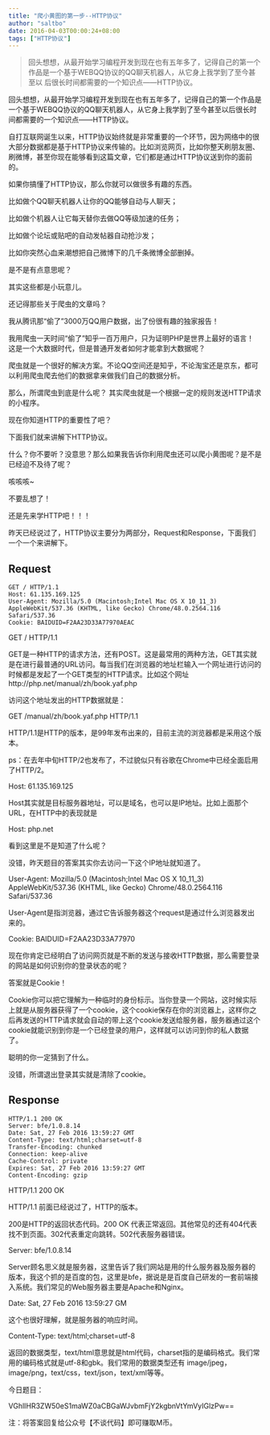 ```yaml
---
title: "爬小黄图的第一步--HTTP协议"
author: "saltbo"
date: 2016-04-03T00:00:24+08:00
tags: ["HTTP协议"] 
---
```


> 回头想想，从最开始学习编程开发到现在也有五年多了，记得自己的第一个作品是一个基于WEBQQ协议的QQ聊天机器人，从它身上我学到了至今甚至以
>     后很长时间都需要的一个知识点——HTTP协议。
> <!--more-->

回头想想，从最开始学习编程开发到现在也有五年多了，记得自己的第一个作品是一个基于WEBQQ协议的QQ聊天机器人，从它身上我学到了至今甚至以后很长时间都需要的一个知识点——HTTP协议。

自打互联网诞生以来，HTTP协议始终就是非常重要的一个环节，因为网络中的很大部分数据都是基于HTTP协议来传输的。比如浏览网页，比如你整天刷朋友圈、刷微博，甚至你现在能够看到这篇文章，它们都是通过HTTP协议送到你的面前的。

如果你搞懂了HTTP协议，那么你就可以做很多有趣的东西。

比如做个QQ聊天机器人让你的QQ能够自动与人聊天；

比如做个机器人让它每天替你去做QQ等级加速的任务；

比如做个论坛或贴吧的自动发帖器自动抢沙发；

比如你突然心血来潮想把自己微博下的几千条微博全部删掉。

是不是有点意思呢？

其实这些都是小玩意儿。

还记得那些关于爬虫的文章吗？


我从腾讯那“偷了”3000万QQ用户数据，出了份很有趣的独家报告！

我用爬虫一天时间“偷了”知乎一百万用户，只为证明PHP是世界上最好的语言！
这是一个大数据时代，但是普通开发者如何才能拿到大数据呢？

爬虫就是一个很好的解决方案。不论QQ空间还是知乎，不论淘宝还是京东，都可以利用爬虫爬去他们的数据拿来做我们自己的数据分析。

那么，所谓爬虫到底是什么呢？ 其实爬虫就是一个根据一定的规则发送HTTP请求的小程序。

现在你知道HTTP的重要性了吧？

下面我们就来讲解下HTTP协议。

什么？你不要听？没意思？那么如果我告诉你利用爬虫还可以爬小黄图呢？是不是已经迫不及待了呢？

咳咳咳~

不要乱想了！

还是先来学HTTP吧！！！

昨天已经说过了，HTTP协议主要分为两部分，Request和Response，下面我们一个一个来讲解下。

## Request

```
GET / HTTP/1.1
Host: 61.135.169.125
User-Agent: Mozilla/5.0 (Macintosh;Intel Mac OS X 10_11_3) AppleWebKit/537.36 (KHTML, like Gecko) Chrome/48.0.2564.116 Safari/537.36
Cookie: BAIDUID=F2AA23D33A77970AEAC
```

GET / HTTP/1.1

GET是一种HTTP的请求方法，还有POST。这是最常用的两种方法，GET其实就是在进行最普通的URL访问。每当我们在浏览器的地址栏输入一个网址进行访问的时候都是发起了一个GET类型的HTTP请求。比如这个网址http://php.net/manual/zh/book.yaf.php

访问这个地址发出的HTTP数据就是：

GET /manual/zh/book.yaf.php  HTTP/1.1

HTTP/1.1是HTTP的版本，是99年发布出来的，目前主流的浏览器都是采用这个版本。

ps：在去年中旬HTTP/2也发布了，不过貌似只有谷歌在Chrome中已经全面启用了HTTP/2。

Host: 61.135.169.125

Host其实就是目标服务器地址，可以是域名，也可以是IP地址。比如上面那个URL，在HTTP中的表现就是

Host: php.net

看到这里是不是知道了什么呢？

没错，昨天题目的答案其实你去访问一下这个IP地址就知道了。

User-Agent: Mozilla/5.0 (Macintosh;Intel Mac OS X 10_11_3) AppleWebKit/537.36 (KHTML, like Gecko) Chrome/48.0.2564.116 Safari/537.36

User-Agent是指浏览器，通过它告诉服务器这个request是通过什么浏览器发出来的。

Cookie: BAIDUID=F2AA23D33A77970

现在你肯定已经明白了访问网页就是不断的发送与接收HTTP数据，那么需要登录的网站是如何识别你的登录状态的呢？

答案就是Cookie！

Cookie你可以把它理解为一种临时的身份标示。当你登录一个网站，这时候实际上就是从服务器获得了一个cookie，这个cookie保存在你的浏览器上，这样你之后再发送的HTTP请求就会自动的带上这个cookie发送给服务器，服务器通过这个cookie就能识别到你是一个已经登录的用户，这样就可以访问到你的私人数据了。

聪明的你一定猜到了什么。

没错，所谓退出登录其实就是清除了cookie。

## Response

```
HTTP/1.1 200 OK
Server: bfe/1.0.8.14
Date: Sat, 27 Feb 2016 13:59:27 GMT
Content-Type: text/html;charset=utf-8
Transfer-Encoding: chunked
Connection: keep-alive
Cache-Control: private
Expires: Sat, 27 Feb 2016 13:59:27 GMT
Content-Encoding: gzip
```

HTTP/1.1 200 OK

HTTP/1.1 前面已经说过了，HTTP的版本。

200是HTTP的返回状态代码。200 OK 代表正常返回。其他常见的还有404代表找不到页面。302代表重定向跳转。502代表服务器错误。

Server: bfe/1.0.8.14

Server顾名思义就是服务器，这里告诉了我们网站是用的什么服务器及服务器的版本，我这个抓的是百度的包，这里是bfe，据说是是百度自己研发的一套前端接入系统。我们常见的Web服务器主要是Apache和Nginx。

Date: Sat, 27 Feb 2016 13:59:27 GM

这个也很好理解，就是服务器的响应时间。

Content-Type: text/html;charset=utf-8

返回的数据类型，text/html意思就是html代码，charset指的是编码格式。我们常用的编码格式就是utf-8和gbk。我们常用的数据类型还有 image/jpeg，image/png，text/css，text/json，text/xml等等。

今日题目：

VGhlIHR3ZW50eS1maWZ0aCBGaWJvbmFjY2kgbnVtYmVyIGlzPw==

注：将答案回复给公众号【不谈代码】即可赚取M币。
